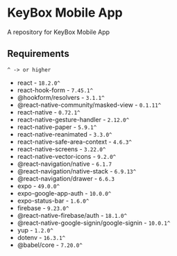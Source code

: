 # KeyBox Mobile App
A repository for KeyBox Mobile App
## Requirements
`^ -> or higher`
* react - `18.2.0^`
* react-hook-form - `7.45.1^`
* @hookform/resolvers - `3.1.1^`
* @react-native-community/masked-view - `0.1.11^`
* react-native - `0.72.1^`
* react-native-gesture-handler - `2.12.0^`
* react-native-paper - `5.9.1^`
* react-native-reanimated - `3.3.0^`
* react-native-safe-area-context - `4.6.3^`
* react-native-screens - `3.22.0^`
* react-native-vector-icons - `9.2.0^`
* @react-navigation/native - `6.1.7`
* @react-navigation/native-stack - `6.9.13^`
* @react-navigation/drawer - `6.6.3`
* expo - `49.0.0^`
* expo-google-app-auth - `10.0.0^`
* expo-status-bar - `1.6.0^`
* firebase - `9.23.0^`
* @react-native-firebase/auth - `18.1.0^`
* @react-native-google-signin/google-signin - `10.0.1^`
* yup - `1.2.0^`
* dotenv - `16.3.1^`
* @babel/core - `7.20.0^`
